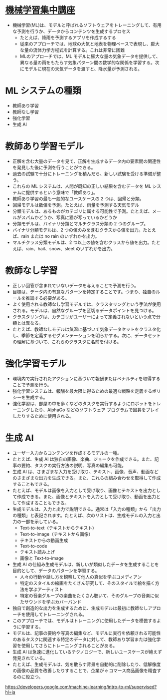 # [機械学習集中講座](https://developers.google.com/machine-learning/crash-course?hl=ja)
- 機械学習(ML)は、モデルと呼ばれるソフトウェアをトレーニングして、有用な予測を行うか、データからコンテンツを生成するプロセス
  - たとえば、降雨を予測するアプリを作成するする
  - 従来のアプローチでは、地球の大気と地表を物理ベースで表現し、膨大な量の流体力学方程式を計算する。これは非常に困難
  - MLのアプローチでは、ML モデルに膨大な量の気象データを提供して、異なる量の雨をもたらす気象パターン間の数学的な関係を学習する。次にモデルに現在の天気データを渡すと、降水量が予測される。

# ML システムの種類
- 教師あり学習
- 教師なし学習
- 強化学習
- 生成 AI
 
# 教師あり学習モデル
- 正解を含む大量のデータを見て、正解を生成するデータ内の要素間の関連性を発見した後に予測を行うことができる。
- 過去の試験で十分にトレーニングを積んだら、新しい試験を受ける準備が整う。
- これらの ML システムは、人間が既知の正しい結果を含むデータを ML システムに提供するという意味で「教師あり」。
- 教師あり学習の最も一般的なユースケースの 2 つは、回帰と分類。
- 回帰モデルは数値を予測。たとえば、雨量を予測する天気モデル
- 分類モデルは、あるものがカテゴリに属する可能性で予測。たとえば、メールがスパムかどうか、写真に猫が写っているかどうか
- 分類モデルは、バイナリ分類とマルチクラス分類の 2 つのグループ。
- バイナリ分類モデルは、2 つの値のみを含むクラスから値を出力。たとえば、rain または no rain のいずれかを出力。
- マルチクラス分類モデルは、2 つ以上の値を含むクラスから値を出力。たとえば、rain、hail、snow、sleet のいずれかを出力。

# 教師なし学習
- 正しい回答が含まれていないデータを与えることで予測を行う。
- 目標は、データ内の有意なパターンを特定することです。つまり、独自のルールを推論する必要がある。
- よく使用される教師なし学習モデルでは、クラスタリングという手法が使用される。モデルは、自然なグループを区切るデータポイントを見つける。
- クラスタリングは、カテゴリがユーザーによって定義されないという点で分類とは異なる。
- たとえば、教師なしモデルは気温に基づいて気象データセットをクラスタ化し、季節を定義するセグメンテーションを明らかする。次に、データセットの理解に基づいて、これらのクラスタに名前を付ける。

# 強化学習モデル
- 環境内で実行されたアクションに基づいて報酬またはペナルティを取得することで予測を行う。
- 強化学習システムは、報酬を最大限に得るための最適な戦略を定義するポリシーを生成する。
- 強化学習は、部屋の中を歩くなどのタスクを実行するようにロボットをトレーニングしたり、AlphaGo などのソフトウェア プログラムで囲碁をプレイしたりするために使用される。

# 生成 AI
- ユーザー入力からコンテンツを作成するモデルの一種。
- たとえば、生成 AI は独自の画像、楽曲、ジョークを作成できる。また、記事の要約、タスクの実行方法の説明、写真の編集も可能。
- 生成 AI は、さまざまな入力を受け取り、テキスト、画像、音声、動画などのさまざまな出力を生成できる。また、これらの組み合わせを取得して作成することもできる。
- たとえば、モデルは画像を入力として受け取り、画像とテキストを出力として作成できる。また、画像とテキストを入力として受け取り、動画を出力として作成することもできる。
- 生成モデルは、入力と出力で説明できる。通常は「入力の種類」から「出力の種類」と表記されます。たとえば、次のリストは、生成モデルの入力と出力の一部を示している。
  - Text-to-text（テキストからテキスト）
  - Text-to-image（テキストから画像）
  - テキストからの動画生成
  - Text-to-code
  - テキスト読み上げ
  - 画像と Text-to-image
- 生成 AI の仕組み生成モデルは、新しいが類似したデータを生成することを目的として、データのパターンを学習する。
  - 人々の行動や話し方を観察して他人の真似を学ぶコメディアン
  - 特定のスタイルの絵画をたくさん研究して、そのスタイルで絵を描く方法を学ぶアーティスト
  - 特定の音楽グループの楽曲をたくさん聴いて、そのグループの音楽に似たサウンドを学ぶカバーバンド
- 独自で創造的な出力を生成するために、生成モデルは最初に教師なしアプローチを使用してトレーニングされる。
- このアプローチでは、モデルはトレーニングに使用したデータを模倣するように学習する。
- モデルは、記事の要約や写真の編集など、モデルに実行を依頼される可能性のあるタスクに関連する特定のデータに対して、教師あり学習または強化学習を使用してさらにトレーニングされることがある。
- 生成 AI は急速に進化しているテクノロジーで、新しいユースケースが絶えず発見されている。
- たとえば、生成モデルは、気を散らす背景を自動的に削除したり、低解像度の画像の品質を改善したりすることで、企業が e コマース商品画像を精査するのに役立つ。

https://developers.google.com/machine-learning/intro-to-ml/supervised?hl=ja
